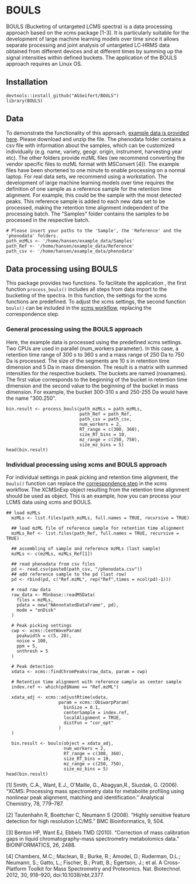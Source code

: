 # BOULS
BOULS (Bucketing of untargeted LCMS spectra) is a data processing approach based on the xcms package [1-3]. It is particularly suitable for the development of large machine learning models over time since it allows separate processing and joint analysis of untargeted LC‑HRMS data obtained from different devices and at different times by summing up the signal intensities within defined buckets. The application of the BOULS approach requires an Linux OS.

## Installation
```{r setup}
devtools::install_github("AGSeifert/BOULS")
library(BOULS)
```

## Data
To demonstrate the functionality of this approach, [example data is provided here](https://www.fdr.uni-hamburg.de/record/13535).
Please download and unzip the file. The phenodata folder contains a csv file with information about the samples, which can be customized individually (e.g. name, variety, geogr. origin, instrument, harvesting year etc). The other folders provide mzML files (we recommend converting the vendor specific files to mzML format with MSConvert [4]). The example files have been shortened to one minute to enable processing on a normal laptop. For real data sets, we recommend using a workstation. The development of large machine learning models over time requires the definition of one sample as a reference sample for the retention time alignment. For example, this could be the sample with the most detected peaks. This reference sample is added to each new data set to be processed, making the retention time alignment independent of the processing batch. The "Samples" folder contains the samples to be processed in the respective batch.

```{r}
# Please insert your paths to the 'Sample', the 'Reference' and the 'phenodata' folders.
path_mzMLs <- '/home/hansen/example_data/Samples'
path_Ref <- '/home/hansen/example_data/Reference'
path_csv <- '/home/hansen/example_data/phenodata'

```

## Data processing using BOULS
This package provides two functions. To facilitate the application , the first function `process_bouls()` includes all steps from data import to the bucketing of the spectra. In this function, the settings for the xcms functions are predefined. To adjust the xcms settings, the second function `bouls()` can be included in the [xcms workflow](https://bioconductor.org/packages/release/bioc/vignettes/xcms/inst/doc/xcms.html), replacing the correspondence step. 

### General processing using the BOULS approach
Here, the example data is processed using the predefined xcms settings. Two CPUs are used in parallel (num_workers parameter). In this case, a retention time range of 300 s to 360 s and a mass range of 250 Da to 750 Da is processed. The size of the segments are 10 s in retention time dimension and 5 Da in mass dimension. The result is a matrix with summed intensities for the respective buckets. The buckets are named (rownames). The first value corresponds to the beginning of the bucket in retention time dimension and the second value to the beginning of the bucket in mass dimension. For example, the bucket 300-310 s and 250-255 Da would have the name "300.250". 

```{r , warning=FALSE}
bin.result <- process_bouls(path_mzMLs = path_mzMLs, 
                            path_Ref = path_Ref, 
                            path_csv = path_csv,
                            num_workers = 2,
                            RT_range = c(300, 360),
                            size_RT_bins = 10,
                            mz_range = c(250, 750),
                            size_mz_bins = 5)
head(bin.result)
```

### Individual processing using xcms and BOULS approach
For individual settings in peak picking and retention time alignment, the `bouls()` function can replace the [correspondence step](https://bioconductor.org/packages/release/bioc/vignettes/xcms/inst/doc/xcms.html#25_Correspondence) in the xcms workflow. The XCMSnExp object resulting from the retention time alignment should be used as object. This is an example, how you can process your LCMS data using xcms and BOULS.

```{r , warning=FALSE}
## load mzMLs
  mzMLs <- list.files(path_mzMLs, full.names = TRUE, recursive = TRUE)

  ## load mzML file of reference sample for retention time alignment
  mzMLs_Ref <- list.files(path_Ref, full.names = TRUE, recursive = TRUE)

  ## assembling of sample and reference mzMLs (last sample)
  mzMLs <- c(mzMLs, mzMLs_Ref[1])

  ## read phenodata from csv files
  pd <- read.csv(paste0(path_csv, "/phenodata.csv"))
  ## add reference sample to the pd (last row)
  pd <- rbind(pd, c("Ref.mzML", rep("Ref",times = ncol(pd)-1)))

  # read raw data
  raw_data <- MSnbase::readMSData(
    files = mzMLs,
    pdata = new("NAnnotatedDataFrame", pd),
    mode = "onDisk"
  )

  # Peak picking settings
  cwp <- xcms::CentWaveParam(
    peakwidth = c(5, 20),
    noise = 100,
    ppm = 5,
    snthresh = 5
  )

  # Peak detection
  xdata <- xcms::findChromPeaks(raw_data, param = cwp)

  # Retention time alignment with reference sample as center sample
  index.ref <- which(pd$Name == "Ref.mzML")

  xdata_adj <- xcms::adjustRtime(xdata,
                    param = xcms::ObiwarpParam(
                      binSize = 0.1,
                      centerSample = index.ref,
                      localAlignment = TRUE,
                      distFun = "cor_opt"
                    )
  )
  
  bin.result <- bouls(object = xdata_adj,
                      num_workers = 2,
                      RT_range = c(300, 360),
                      size_RT_bins = 10,
                      mz_range = c(250, 750),
                      size_mz_bins = 5)
head(bin.result)
```

[1] Smith, C.A., Want, E.J., O'Maille, G., Abagyan,R., Siuzdak, G. (2006). “XCMS: Processing mass spectrometry data for metabolite profiling using nonlinear peak alignment, matching and identification.” Analytical Chemistry, 78, 779–787.

[2] Tautenhahn R, Boettcher C, Neumann S (2008). “Highly sensitive feature detection for high resolution LC/MS.” BMC Bioinformatics, 9, 504.

[3] Benton HP, Want EJ, Ebbels TMD (2010). “Correction of mass calibration gaps in liquid chromatography-mass spectrometry metabolomics data.” BIOINFORMATICS, 26, 2488.

[4] Chambers, M.C.; Maclean, B.; Burke, R.; Amodei, D.; Ruderman, D.L.; Neumann, S.; Gatto, L.; Fischer, B.; Pratt, B.; Egertson, J.; et al. A Cross-Platform Toolkit for Mass Spectrometry and Proteomics. Nat. Biotechnol. 2012, 30, 918–920, doi:10.1038/nbt.2377.
